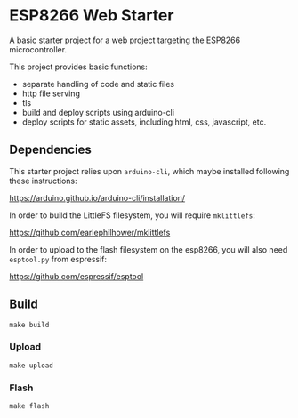 # ESP8266 Web Starter

A basic starter project for a web project targeting the ESP8266 microcontroller.

This project provides basic functions:

* separate handling of code and static files
* http file serving
* tls
* build and deploy scripts using arduino-cli
* deploy scripts for static assets, including html, css, javascript, etc.


## Dependencies

This starter project relies upon `arduino-cli`, which maybe installed following
these instructions:

https://arduino.github.io/arduino-cli/installation/

In order to build the LittleFS filesystem, you will require `mklittlefs`:

https://github.com/earlephilhower/mklittlefs

In order to upload to the flash filesystem on the esp8266, you will also need
`esptool.py` from espressif:

https://github.com/espressif/esptool


## Build

```shell
make build
```

### Upload

```shell
make upload
```

### Flash

```shell
make flash
```
